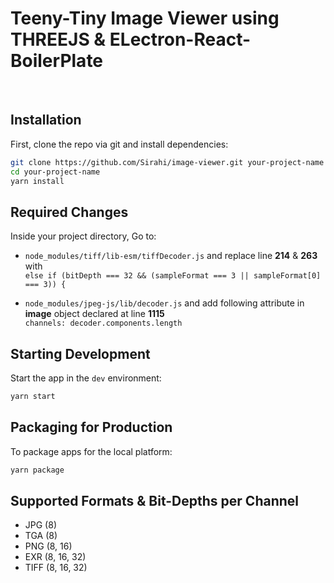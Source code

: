 <h1>Teeny-Tiny Image Viewer using THREEJS & ELectron-React-BoilerPlate</h1>

<br>

## Installation

First, clone the repo via git and install dependencies:

```bash
git clone https://github.com/Sirahi/image-viewer.git your-project-name
cd your-project-name
yarn install
```

## Required Changes

Inside your project directory, Go to:

- `node_modules/tiff/lib-esm/tiffDecoder.js` and replace line **214** & **263** with <br>
`else if (bitDepth === 32 && (sampleFormat === 3 || sampleFormat[0] === 3)) {`

- `node_modules/jpeg-js/lib/decoder.js` and add following attribute in **image** object declared at line **1115** <br>
`channels: decoder.components.length`

## Starting Development

Start the app in the `dev` environment:

```bash
yarn start
```

## Packaging for Production

To package apps for the local platform:

```bash
yarn package
```
## Supported Formats & Bit-Depths per Channel

- JPG (8)
- TGA (8)
- PNG (8, 16)
- EXR (8, 16, 32)
- TIFF (8, 16, 32)
